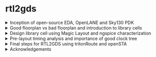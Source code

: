 # rtl2gds

<details>
  <summary>Inception of open-source EDA, OpenLANE and Sky130 PDK  </summary>
  
![image](https://github.com/user-attachments/assets/51bb7bea-3309-4f75-b56f-43431fba601a)

</details>

<details>
  <summary> Good floorplan vs bad floorplan and introduction to library cells  </summary>

![image](https://github.com/user-attachments/assets/ecfa04f7-6f66-4207-a730-6d27609e5b47)

</details>

<details>
  <summary> Design library cell using Magic Layout and ngspice characterization  </summary>
  
![image](https://github.com/user-attachments/assets/4526c5dc-1411-41a0-bc48-9e602bbfd233)


</details>

<details>
  <summary>Pre-layout timing analysis and importance of good clock tree  </summary>

  ![image](https://github.com/user-attachments/assets/568d5c15-9eb0-4d5d-8e20-1f8bb54f48ed)



</details>

<details>
  <summary> Final steps for RTL2GDS using tritonRoute and openSTA </summary>
  
![image](https://github.com/user-attachments/assets/0317a60e-b1e7-4b9e-b6fb-84ff59a04230)


</details>

<details>
  <summary> Acknowledgements </summary>

[Kunal P Ghosh](https://github.com/kunalg123)  : Director and co-founder of VLSI System Design (VSD) Corp. Pvt. Ltd.

[Nickson Jose](https://github.com/nickson-jose) : Technical Lead @HCLTech , Ex-Intel

[R. Timothy Edwards](https://github.com/RTimothyEdwards) : Senior Vice President of Analog and Design at efabless corporation

</details>
